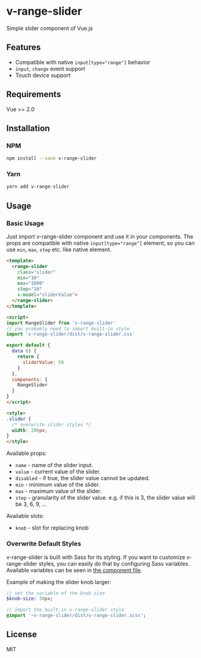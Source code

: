 # v-range-slider

Simple slider component of Vue.js

## Features

- Compatible with native `input[type="range"]` behavior
- `input`, `change` event support
- Touch device support

## Requirements

Vue >= 2.0

## Installation

### NPM

```bash
npm install --save v-range-slider
```

### Yarn

```bash
yarn add v-range-slider
```

## Usage

### Basic Usage

Just import v-range-slider component and use it in your components. The props are compatible with native `input[type="range"]` element, so you can use `min`, `max`, `step` etc. like native element.

```html
<template>
  <range-slider
    class="slider"
    min="10"
    max="1000"
    step="10"
    v-model="sliderValue">
  </range-slider>
</template>

<script>
import RangeSlider from 'v-range-slider'
// you probably need to import built-in style
import 'v-range-slider/dist/v-range-slider.css'

export default {
  data () {
    return {
      sliderValue: 50
    }
  },
  components: {
    RangeSlider
  }
}
</script>

<style>
.slider {
  /* overwrite slider styles */
  width: 200px;
}
</style>
```

Available props:

- `name` - name of the slider input.
- `value` - current value of the slider.
- `disabled` - if true, the slider value cannot be updated.
- `min` - minimum value of the slider.
- `max` - maximum value of the slider.
- `step` - granularity of the slider value. e.g. if this is 3, the slider value will be 3, 6, 9, ...

Available slots:
- `knob` - slot for replacing knob

### Overwrite Default Styles

v-range-slider is built with Sass for its styling. If you want to customize v-range-slider styles, you can easily do that by configuring Sass variables. Available variables can be seen in [the component file](src/RangeSlider.vue).

Example of making the slider knob larger:

```sass
// set the variable of the knob size
$knob-size: 30px;

// import the built-in v-range-slider style
@import '~v-range-slider/dist/v-range-slider.scss';
```

## License

MIT
